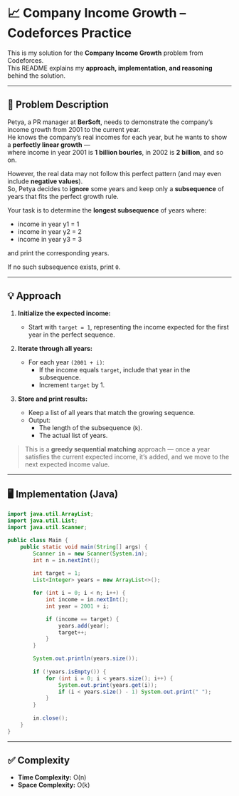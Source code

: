 # 📈 Company Income Growth – Codeforces Practice

This is my solution for the **Company Income Growth** problem from Codeforces.  
This README explains my **approach, implementation, and reasoning** behind the solution.

---

## 📄 Problem Description

Petya, a PR manager at **BerSoft**, needs to demonstrate the company’s income growth from 2001 to the current year.  
He knows the company’s real incomes for each year, but he wants to show a **perfectly linear growth** —  
where income in year 2001 is **1 billion bourles**, in 2002 is **2 billion**, and so on.

However, the real data may not follow this perfect pattern (and may even include **negative values**).  
So, Petya decides to **ignore** some years and keep only a **subsequence** of years that fits the perfect growth rule.

Your task is to determine the **longest subsequence** of years where:
- income in year y1 = 1
- income in year y2 = 2
- income in year y3 = 3

and print the corresponding years.

If no such subsequence exists, print `0`.

---

## 💡 Approach

1. **Initialize the expected income:**  
   - Start with `target = 1`, representing the income expected for the first year in the perfect sequence.

2. **Iterate through all years:**  
   - For each year `(2001 + i)`:
     - If the income equals `target`, include that year in the subsequence.
     - Increment `target` by 1.

3. **Store and print results:**  
   - Keep a list of all years that match the growing sequence.  
   - Output:
     - The length of the subsequence (`k`).
     - The actual list of years.

> This is a **greedy sequential matching** approach — once a year satisfies the current expected income, it’s added, and we move to the next expected income value.

---

## 🖥️ Implementation (Java)

```java
import java.util.ArrayList;
import java.util.List;
import java.util.Scanner;

public class Main {
    public static void main(String[] args) {
        Scanner in = new Scanner(System.in);
        int n = in.nextInt();
        
        int target = 1;
        List<Integer> years = new ArrayList<>();

        for (int i = 0; i < n; i++) {
            int income = in.nextInt();
            int year = 2001 + i;

            if (income == target) {
                years.add(year);
                target++;
            }
        }

        System.out.println(years.size());
        
        if (!years.isEmpty()) {
            for (int i = 0; i < years.size(); i++) {
                System.out.print(years.get(i));
                if (i < years.size() - 1) System.out.print(" ");
            }
        }
        
        in.close();
    }
}

```
---

## ✅ Complexity

- **Time Complexity:** O(n) 
- **Space Complexity:** O(k)
